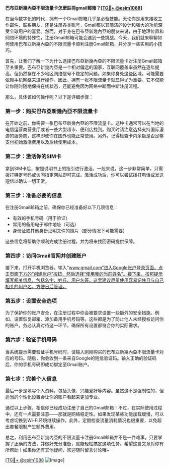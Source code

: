 **巴布亞新幾內亞不限流量卡怎麽註冊gmail郵箱？[[TG💪+ @esim1088](https://t.me/s/esim1088)]**

在当今数字化的时代，拥有一个Gmail邮箱几乎是必备技能。无论你是用来接收工作邮件、联系朋友，还是注册各类账号，Gmail都以其简洁的设计和强大的功能深受全球用户的喜爱。然而，对于身在巴布亞新幾內亞的朋友来说，由于地理位置和网络环境的特殊性，注册Gmail邮箱可能会遇到一些挑战。今天，我们就来聊聊如何使用巴布亞新幾內亞的不限流量卡顺利注册Gmail邮箱，并分享一些实用的小技巧。

首先，让我们了解一下为什么选择巴布亞新幾內亞的不限流量卡对注册Gmail邮箱至关重要。巴布亞新幾內亞是一个相对偏远的国家，互联网覆盖率虽然在逐年提高，但仍然存在不少地区网络信号不稳定的问题。如果你身处这些区域，可能需要依赖手机网络来进行操作。因此，拥有一张不限流量卡就显得尤为重要。它不仅能让你随时随地保持在线状态，还能避免因为网络中断而中断注册流程。

那么，具体该如何操作呢？以下是详细步骤：

### 第一步：购买巴布亞新幾內亞不限流量卡

在开始之前，你需要一张巴布亞新幾內亞的不限流量卡。这种卡通常可以在当地的电信运营商营业厅或者一些大型超市、便利店找到。购买时请注意选择支持国际漫游的服务商，这样即使你在国外也能正常使用。另外，记得检查卡内余额是否足够支付初始激活费用以及后续使用成本。

### 第二步：激活你的SIM卡

拿到SIM卡后，按照说明书上的指引进行激活。一般来说，这一步非常简单，只需拨打特定号码或访问指定网站即可完成。激活成功后，你可以尝试拨打电话或发送短信以确认一切正常。

### 第三步：准备必要的信息

在注册Gmail邮箱之前，确保你已经准备好以下几项信息：
- 有效的手机号码（用于验证）
- 常用的备用电子邮件地址（可选）
- 身份证或其他身份证明文件的照片（部分情况下可能需要）

这些信息将帮助你顺利完成注册过程，并为将来找回密码提供保障。

### 第四步：访问Gmail官网并创建账户

接下来，打开手机浏览器，输入“www.gmail.com”进入Google账户登录页面。点击页面下方的“创建账户”按钮，然后选择“使用我的当前姓名”。接下来，按照提示填写相关信息，包括名字、姓氏、用户名等。这里建议尽量使用容易记住且与自己相关的用户名，方便日后管理。

### 第五步：设置安全选项

为了保护你的账户安全，在注册过程中你会被要求设置一些额外的安全措施。例如，设置恢复邮箱、添加备用手机号码等。这些都是为了防止他人未经授权访问你的账户。务必认真对待这一环节，确保所有设置都符合你的实际需求。

### 第六步：验证手机号码

当系统提示需要验证手机号码时，请输入刚刚购买的巴布亞新幾內亞不限流量卡对应的号码。随后，你会收到一条来自Google的短信验证码。输入正确的验证码后，你的手机号码即成功绑定至Gmail账户。

### 第七步：完善个人信息

最后一步是填写个人资料，包括头像、兴趣爱好等内容。虽然这不是强制性的，但适当的个性化设置会让你的账户看起来更加专业。

通过以上步骤，相信你已经成功注册了自己的Gmail邮箱！不过，在实际使用过程中，还有一点需要注意——那就是网络稳定性。如果发现某些功能加载缓慢，可以考虑切换到Wi-Fi环境继续操作。此外，定期检查流量消耗情况也很重要，以免超出套餐限制产生额外费用。

总之，利用巴布亞新幾內亞的不限流量卡注册Gmail邮箱并不是一件难事。只要掌握了正确的方法，并做好充分准备，就能轻松搞定这项任务。希望这篇文章对你有所帮助！如果你还有其他疑问，欢迎随时留言讨论哦~

[[TG💪+ @esim1088](https://t.me/s/esim1088) ![Image](https://i.postimg.cc/4NQfJmqS/Snipaste-2025-05-13-00-14-12.png)]